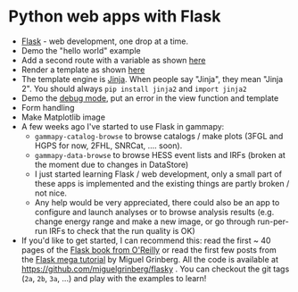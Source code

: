 # Python web apps with Flask

- [Flask](http://flask.pocoo.org/) - web development, one drop at a time.
- Demo the "hello world" example
- Add a second route with a variable as shown [here](http://flask.pocoo.org/docs/quickstart/#variable-rules)
- Render a template as shown [here](http://flask.pocoo.org/docs/quickstart/#rendering-templates)
- The template engine is [Jinja](http://jinja.pocoo.org/).
When people say "Jinja", they mean "Jinja 2".
You should always `pip install jinja2` and `import jinja2`
- Demo the [debug mode](http://flask.pocoo.org/docs/quickstart/#debug-mode),
put an error in the view function and template
- Form handling
- Make Matplotlib image
- A few weeks ago I've started to use Flask in gammapy:
  - `gammapy-catalog-browse` to browse catalogs / make plots (3FGL and HGPS for now, 2FHL, SNRCat, .... soon).
  - `gammapy-data-browse` to browse HESS event lists and IRFs (broken at the moment due to changes in DataStore)
  - I just started learning Flask / web development,
    only a small part of these apps is implemented and the existing things are partly broken / not nice.
  - Any help would be very appreciated, there could also be
    an app to configure and launch analyses or to browse analysis
    results (e.g. change energy range and make a new image, or go through run-per-run IRFs to check that the run quality is OK)
- If you'd like to get started, I can recommend this:
read the first ~ 40 pages of the [Flask book from O'Reilly](http://flaskbook.com/) or read the first few posts from the [Flask mega tutorial](http://blog.miguelgrinberg.com/post/the-flask-mega-tutorial-part-i-hello-world) by Miguel Grinberg. All the code is available at https://github.com/miguelgrinberg/flasky . You can checkout the git tags (`2a`, `2b`, `3a`, ...) and play with the examples to learn!
